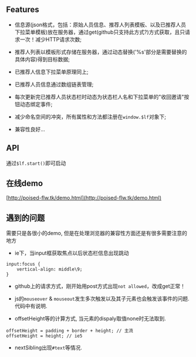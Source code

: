 ## Features

- 信息源(json格式，包括：原始人员信息、推荐人列表模板、以及已推荐人员下拉菜单模板)放在服务器，通过get(github只支持此方式?)方式获取，且只请求一次！减少HTTP请求次数;

- 推荐人列表以模板形式存储在服务器，通过动态替换('%s'部分是需要替换的具体内容)得到目标数据;

- 已推荐人信息下拉菜单原理同上;

- 已推荐人员信息通过数组链表管理;

- 每次更新完已推荐人员状态栏时动态为状态栏人名和下拉菜单的"收回邀请"按钮动态绑定事件;

- 减少命名空间的冲突，所有属性和方法都注册在`window.$lf`对象下;

- 兼容性良好...

## API

通过`$lf.start()`即可启动

## 在线demo

[http://poised-flw.tk/demo.html](http://poised-flw.tk/demo.html)

## 遇到的问题

需要只是各很小的demo, 但是在处理浏览器的兼容性方面还是有很多需要注意的地方

- ie下，当input框获取焦点以后状态栏信息出现跳动

>

	input:focus {
		vertical-align: middle\9; 
	}
	
- github上的请求方式，刚开始用post方式出现`not allowed`，改成get正常！

- js的`mouseover` & `mouseout`发生多次触发以及其子元素也会触发该事件的问题. 代码中有说明.

- offsetHeight等的计算方式, 当元素的dispaly取值none时无法取到.

>

	offsetHeight = padding + border + height; // 主流
	offsetHeight = height; // ie5
	
- nextSibling出现`#text`等情况.